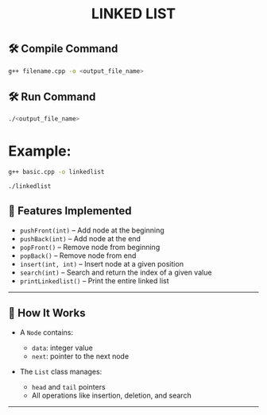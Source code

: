 # <h1 align="center">LINKED LIST<h1>

## 🛠️ Compile Command
```sh
g++ filename.cpp -o <output_file_name>
```

## 🛠️ Run Command
```sh
./<output_file_name>
```

# Example: 
```sh
g++ basic.cpp -o linkedlist

./linkedlist
```

## 🚀 Features Implemented

- `pushFront(int)` – Add node at the beginning  
- `pushBack(int)` – Add node at the end  
- `popFront()` – Remove node from beginning  
- `popBack()` – Remove node from end  
- `insert(int, int)` – Insert node at a given position  
- `search(int)` – Search and return the index of a given value  
- `printLinkedlist()` – Print the entire linked list  

---

## 🧠 How It Works

- A `Node` contains:
  - `data`: integer value
  - `next`: pointer to the next node

- The `List` class manages:
  - `head` and `tail` pointers
  - All operations like insertion, deletion, and search

---